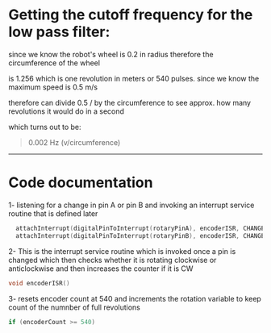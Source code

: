 # Getting the cutoff frequency for the low pass filter:

 since we know the robot's wheel is 0.2 in radius therefore the circumference of the wheel  

 
 is 1.256 which is one revolution in meters or 540 pulses. since we know the maximum speed is 0.5 m/s  

 
therefore can divide 0.5 / by the circumference to see approx. how many revolutions it would do in a second  


 which turns out to be:
 >0.002 Hz (v/circumference)

--------------
# Code documentation
1- listening for a change in pin A or pin B and invoking an interrupt service routine that is defined later
```c
  attachInterrupt(digitalPinToInterrupt(rotaryPinA), encoderISR, CHANGE);
  attachInterrupt(digitalPinToInterrupt(rotaryPinB), encoderISR, CHANGE);
```

2- This is the interrupt service routine which is invoked once a pin is changed which then checks whether it is rotating clockwise or anticlockwise
and then increases the counter if it is CW
```c
void encoderISR()
```

3- resets encoder count at 540 and increments the rotation variable to keep count of the numnber of full revolutions
```c
if (encoderCount >= 540)
```
